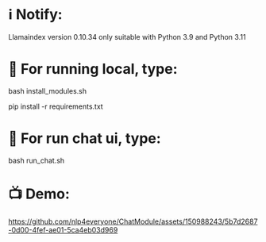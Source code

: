 # ℹ Notify:
Llamaindex version 0.10.34 only suitable with Python 3.9 and Python 3.11

# 🚀 For running local, type:
bash install_modules.sh

pip install -r requirements.txt

# 🏃 For run chat ui, type:
bash run_chat.sh

# 📺 Demo:
https://github.com/nlp4everyone/ChatModule/assets/150988243/5b7d2687-0d00-4fef-ae01-5ca4eb03d969

